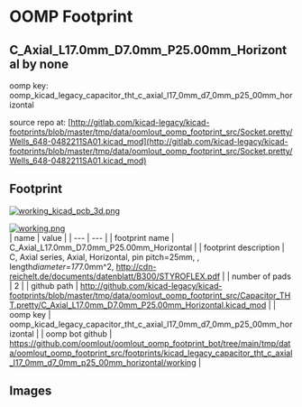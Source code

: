 # OOMP Footprint  
## C_Axial_L17.0mm_D7.0mm_P25.00mm_Horizontal  by none  
  
oomp key: oomp_kicad_legacy_capacitor_tht_c_axial_l17_0mm_d7_0mm_p25_00mm_horizontal  
  
source repo at: [http://gitlab.com/kicad-legacy/kicad-footprints/blob/master/tmp/data/oomlout_oomp_footprint_src/Socket.pretty/Wells_648-0482211SA01.kicad_mod](http://gitlab.com/kicad-legacy/kicad-footprints/blob/master/tmp/data/oomlout_oomp_footprint_src/Socket.pretty/Wells_648-0482211SA01.kicad_mod)  
## Footprint  
  
[![working_kicad_pcb_3d.png](working_kicad_pcb_3d_600.png)](working_kicad_pcb_3d.png)  
  
[![working.png](working_600.png)](working.png)  
| name | value | 
| --- | --- | 
| footprint name | C_Axial_L17.0mm_D7.0mm_P25.00mm_Horizontal | 
| footprint description | C, Axial series, Axial, Horizontal, pin pitch=25mm, , length*diameter=17*7.0mm^2, http://cdn-reichelt.de/documents/datenblatt/B300/STYROFLEX.pdf | 
| number of pads | 2 | 
| github path | http://github.com/kicad-legacy/kicad-footprints/blob/master/tmp/data/oomlout_oomp_footprint_src/Capacitor_THT.pretty/C_Axial_L17.0mm_D7.0mm_P25.00mm_Horizontal.kicad_mod | 
| oomp key | oomp_kicad_legacy_capacitor_tht_c_axial_l17_0mm_d7_0mm_p25_00mm_horizontal | 
| oomp bot github | https://github.com/oomlout/oomlout_oomp_footprint_bot/tree/main/tmp/data/oomlout_oomp_footprint_src/footprints/kicad_legacy_capacitor_tht_c_axial_l17_0mm_d7_0mm_p25_00mm_horizontal/working | 
## Images  
